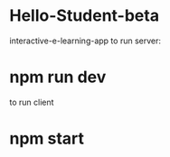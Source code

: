 # Hello-Student-beta
interactive-e-learning-app
to run server:
 # npm run dev
 to run client
 # npm start
